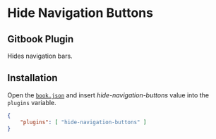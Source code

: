 # Hide Navigation Buttons
## Gitbook Plugin
Hides navigation bars.

## Installation
Open the [`book.json`](https://github.com/GitbookIO/gitbook/blob/master/docs/config.md#plugins) and insert *hide-navigation-buttons* value into the `plugins` variable.

```json
{
    "plugins": [ "hide-navigation-buttons" ]
}